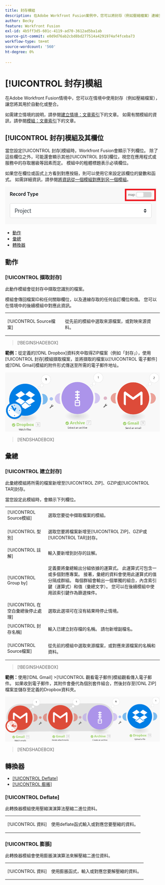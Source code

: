 ```yaml
---
title: 封存模組
description: 在Adobe Workfront Fusion案例中，您可以將封存（例如壓縮檔案）連線至多個協力廠商應用程式和服務。 例如，您可以設定一個情境
author: Becky
feature: Workfront Fusion
exl-id: 4b5ff3d5-601c-4119-ad70-3612ad5ba1ab
source-git-commit: e0d9d76ab2cbd8bd277514a4291974af4fceba73
workflow-type: tm+mt
source-wordcount: '560'
ht-degree: 0%

---
```


# [!UICONTROL 封存]模組

在Adobe Workfront Fusion情境中，您可以在情境中使用封存（例如壓縮檔案），讓您將其用於自動化或整合。

如需建立情境的說明，請參閱[建立情境：文章索引](/help/workfront-fusion/create-scenarios/create-scenarios-toc.md)下的文章。 如需有關模組的資訊，請參閱[模組：文章索引](/help/workfront-fusion/references/modules/modules-toc.md)下的文章。

## [!UICONTROL 封存]模組及其欄位

當您設定[!UICONTROL 封存]模組時，Workfront Fusion會顯示下列欄位。 除了這些欄位之外，可能還會顯示其他[!UICONTROL 封存]欄位，視您在應用程式或服務中的存取層級等因素而定。 模組中的粗體標題表示必填欄位。

如果您在欄位或函式上方看到對應按鈕，則可以使用它來設定該欄位的變數和函式。 如需詳細資訊，請參閱[將資訊從一個模組對應到另一個模組](/help/workfront-fusion/create-scenarios/map-data/map-data-from-one-to-another.md)。

![地圖切換](/help/workfront-fusion/references/apps-and-modules/assets/map-toggle-350x74.png)

* [動作](#actions)
* [彙總](#aggregators)
* [轉換器](#transformers)

## 動作

### [!UICONTROL 擷取封存]

此動作模組會從封存中擷取您識別的檔案。

模組會傳回檔案ID和任何關聯欄位，以及連線存取的任何自訂欄位和值。 您可以在情境中的後續模組中對應此資訊。

<table style="table-layout:auto">
 <col> 
 <col> 
 <tbody> 
  <tr> 
   <td>[!UICONTROL Source檔案]</td> 
   <td> <p>  <p>從先前的模組中選取來源檔案，或對映來源資料。</p></p>  </td> 
  </tr> 
 </tbody> 
</table>

>[!BEGINSHADEBOX]

**範例：**&#x200B;從定義的[!DNL Dropbox]資料夾中取得ZIP檔案（例如「封存」），使用[!UICONTROL 封存]模組擷取檔案，並將擷取的檔案以[!UICONTROL 電子郵件]或[!DNL Gmail]模組的附件形式傳送至所需的電子郵件地址。

![範例Dropbox](/help/workfront-fusion/references/apps-and-modules/assets/example-dropbox-350x134.png)

>[!ENDSHADEBOX]

## 彙總

### [!UICONTROL 建立封存]

此彙總模組將所需的檔案新增至[!UICONTROL ZIP]、GZIP或[!UICONTROL TAR]封存。

當您設定此模組時，會顯示下列欄位。

<table style="table-layout:auto"> 
 <col> 
 <col> 
 <tbody> 
  <tr> 
   <td>[!UICONTROL Source模組]</td> 
   <td> <p> 選取您要從中擷取檔案的模組。</p> </td> 
  </tr> 
  <tr> 
   <td>[!UICONTROL 型別] </td> 
   <td> <p>選取您要將檔案新增至[!UICONTROL ZIP]、GZIP或[!UICONTROL TAR]封存。</p> </td> 
  </tr> 
  <tr> 
   <td>[!UICONTROL 註解]</td> 
   <td>輸入要新增到封存的註解。</td> 
  </tr> 
  <tr> 
   <td>[!UICONTROL Group by]</td> 
   <td> <p>定義要將彙總輸出分組依據的運算式。 此運算式可包含一或多個對應專案。 接著，彙總的資料會使用此運算式的值分隔成群組。 每個群組會輸出一個單獨的組合，內含索引鍵（運算式）和值（彙總文字）。 您可以在後續模組中使用該索引鍵作為篩選條件。</p> </td> 
  </tr> 
  <tr> 
   <td>[!UICONTROL 在空白彙總後停止處理]</td> 
   <td>選取此選項可在沒有結果時停止情境。</td> 
  </tr> 
  <tr> 
   <td>[!UICONTROL 封存名稱]</td> 
   <td> <p> 輸入已建立封存檔的名稱。 請勿新增副檔名。</p> </td> 
  </tr> 
  <tr> 
   <td>[!UICONTROL Source檔案]</td> 
   <td> <p>從先前的模組中選取來源檔案，或對應來源檔案的名稱和資料。</p> </td> 
  </tr> 
 </tbody> 
</table>

>[!BEGINSHADEBOX]

**範例：**&#x200B;使用[!DNL Gmail] >[!UICONTROL 觀看電子郵件]模組觀看傳入電子郵件。 如果收到電子郵件，其附件會疊代為個別套件組合，然後封存至[!DNL ZIP]檔案並儲存至定義的Dropbox資料夾。

![範例Gmail](/help/workfront-fusion/references/apps-and-modules/assets/example-gmail-350x102.png)

>[!ENDSHADEBOX]

## 轉換器

* [[!UICONTROL Deflate]](#deflate)
* [[!UICONTROL 膨脹]](#inflate)

### [!UICONTROL Deflate]

此轉換器模組使用壓縮演演算法壓縮二進位資料。

<table style="table-layout:auto">
 <col> 
 <col> 
 <tbody> 
  <tr> 
   <td>[!UICONTROL 資料] </td> 
   <td> <p>使用deflate函式輸入或對應您要壓縮的資料。</p> </td> 
  </tr> 
 </tbody> 
</table>

### [!UICONTROL 膨脹]

此轉換器模組會使用膨脹演演算法來解壓縮二進位資料。

<table style="table-layout:auto">
 <col> 
 <col> 
 <tbody> 
  <tr> 
   <td>[!UICONTROL 資料] </td> 
   <td> <p>使用膨脹函式，輸入或對應您要解壓縮的資料。</p> </td> 
  </tr> 
 </tbody> 
</table>
